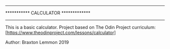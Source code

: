************************************
*********** CALCULATOR *************
************************************

This is a basic calculator. 
Project based on The Odin Project curriculum: [https://www.theodinproject.com/lessons/calculator]


Author: Braxton Lemmon 2019